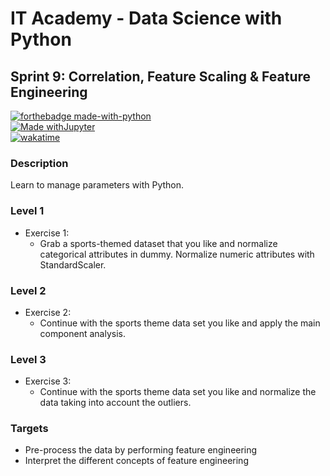 # IT Academy - Data Science with Python
## Sprint 9: Correlation, Feature Scaling & Feature Engineering

[![forthebadge made-with-python](http://ForTheBadge.com/images/badges/made-with-python.svg)](https://www.python.org/)  
[![Made withJupyter](https://img.shields.io/badge/Made%20with-Jupyter-orange?style=for-the-badge&logo=Jupyter)](https://jupyter.org/try)  
[![wakatime](https://wakatime.com/badge/github/jesussantana/Hypothesis-testing.svg)](https://wakatime.com/badge/github/jesussantana/Feature-Engineering)  

### Description

Learn to manage parameters with Python.


### Level 1

- Exercise 1: 
  - Grab a sports-themed dataset that you like and normalize categorical attributes in dummy. Normalize numeric attributes with StandardScaler.
  
### Level 2

- Exercise 2: 
  - Continue with the sports theme data set you like and apply the main component analysis.

### Level 3

- Exercise 3: 
  - Continue with the sports theme data set you like and normalize the data taking into account the outliers.


### Targets

- Pre-process the data by performing feature engineering
- Interpret the different concepts of feature engineering